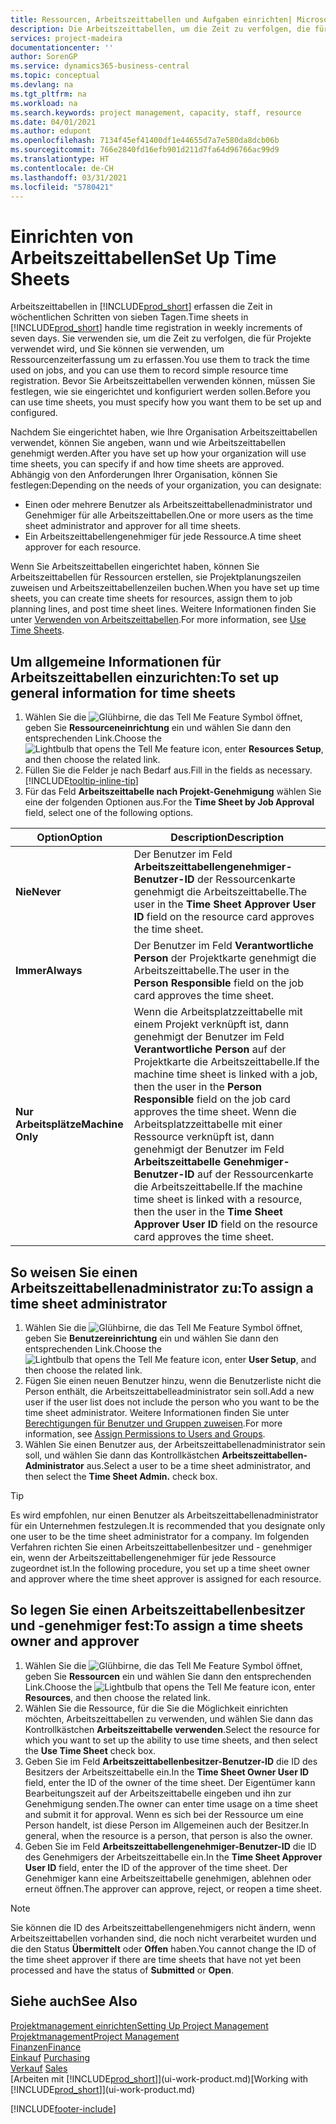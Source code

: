 ```yaml
---
title: Ressourcen, Arbeitszeittabellen und Aufgaben einrichten| Microsoft Docs
description: Die Arbeitszeittabellen, um die Zeit zu verfolgen, die für Projekte verwendet wurde und Ressourcen verwendet wurde und halfen Ihnen mit Projektmanagement, der Stellenbesetzung und der Kapazität
services: project-madeira
documentationcenter: ''
author: SorenGP
ms.service: dynamics365-business-central
ms.topic: conceptual
ms.devlang: na
ms.tgt_pltfrm: na
ms.workload: na
ms.search.keywords: project management, capacity, staff, resource
ms.date: 04/01/2021
ms.author: edupont
ms.openlocfilehash: 7134f45ef41400df1e44655d7a7e580da8dcb06b
ms.sourcegitcommit: 766e2840fd16efb901d211d7fa64d96766ac99d9
ms.translationtype: HT
ms.contentlocale: de-CH
ms.lasthandoff: 03/31/2021
ms.locfileid: "5780421"
---
```

# <a name="set-up-time-sheets"></a><span data-ttu-id="1efc8-103">Einrichten von Arbeitszeittabellen</span><span class="sxs-lookup"><span data-stu-id="1efc8-103">Set Up Time Sheets</span></span>
<span data-ttu-id="1efc8-104">Arbeitszeittabellen in [!INCLUDE[prod_short](includes/prod_short.md)] erfassen die Zeit in wöchentlichen Schritten von sieben Tagen.</span><span class="sxs-lookup"><span data-stu-id="1efc8-104">Time sheets in [!INCLUDE[prod_short](includes/prod_short.md)] handle time registration in weekly increments of seven days.</span></span> <span data-ttu-id="1efc8-105">Sie verwenden sie, um die Zeit zu verfolgen, die für Projekte verwendet wird, und Sie können sie verwenden, um Ressourcenzeiterfassung um zu erfassen.</span><span class="sxs-lookup"><span data-stu-id="1efc8-105">You use them to track the time used on jobs, and you can use them to record simple resource time registration.</span></span> <span data-ttu-id="1efc8-106">Bevor Sie Arbeitszeittabellen verwenden können, müssen Sie festlegen, wie sie eingerichtet und konfiguriert werden sollen.</span><span class="sxs-lookup"><span data-stu-id="1efc8-106">Before you can use time sheets, you must specify how you want them to be set up and configured.</span></span>

<span data-ttu-id="1efc8-107">Nachdem Sie eingerichtet haben, wie Ihre Organisation Arbeitszeittabellen verwendet, können Sie angeben, wann und wie Arbeitszeittabellen genehmigt werden.</span><span class="sxs-lookup"><span data-stu-id="1efc8-107">After you have set up how your organization will use time sheets, you can specify if and how time sheets are approved.</span></span> <span data-ttu-id="1efc8-108">Abhängig von den Anforderungen Ihrer Organisation, können Sie festlegen:</span><span class="sxs-lookup"><span data-stu-id="1efc8-108">Depending on the needs of your organization, you can designate:</span></span>

* <span data-ttu-id="1efc8-109">Einen oder mehrere Benutzer als Arbeitszeittabellenadministrator und Genehmiger für alle Arbeitszeittabellen.</span><span class="sxs-lookup"><span data-stu-id="1efc8-109">One or more users as the time sheet administrator and approver for all time sheets.</span></span>
* <span data-ttu-id="1efc8-110">Ein Arbeitszeittabellengenehmiger für jede Ressource.</span><span class="sxs-lookup"><span data-stu-id="1efc8-110">A time sheet approver for each resource.</span></span>

<span data-ttu-id="1efc8-111">Wenn Sie Arbeitszeittabellen eingerichtet haben, können Sie Arbeitszeittabellen für Ressourcen erstellen, sie Projektplanungszeilen zuweisen und Arbeitszeittabellenzeilen buchen.</span><span class="sxs-lookup"><span data-stu-id="1efc8-111">When you have set up time sheets, you can create time sheets for resources, assign them to job planning lines, and post time sheet lines.</span></span> <span data-ttu-id="1efc8-112">Weitere Informationen finden Sie unter [Verwenden von Arbeitszeittabellen](projects-how-use-time-sheets.md).</span><span class="sxs-lookup"><span data-stu-id="1efc8-112">For more information, see [Use Time Sheets](projects-how-use-time-sheets.md).</span></span>

## <a name="to-set-up-general-information-for-time-sheets"></a><span data-ttu-id="1efc8-113">Um allgemeine Informationen für Arbeitszeittabellen einzurichten:</span><span class="sxs-lookup"><span data-stu-id="1efc8-113">To set up general information for time sheets</span></span>
1. <span data-ttu-id="1efc8-114">Wählen Sie die ![Glühbirne, die das Tell Me Feature](media/ui-search/search_small.png "Tell Me-Funktion") Symbol öffnet, geben Sie **Ressourceneinrichtung** ein und wählen Sie dann den entsprechenden Link.</span><span class="sxs-lookup"><span data-stu-id="1efc8-114">Choose the ![Lightbulb that opens the Tell Me feature](media/ui-search/search_small.png "Tell me what you want to do") icon, enter **Resources Setup**, and then choose the related link.</span></span>  
2. <span data-ttu-id="1efc8-115">Füllen Sie die Felder je nach Bedarf aus.</span><span class="sxs-lookup"><span data-stu-id="1efc8-115">Fill in the fields as necessary.</span></span> [!INCLUDE[tooltip-inline-tip](includes/tooltip-inline-tip_md.md)]
3. <span data-ttu-id="1efc8-116">Für das Feld **Arbeitszeittabelle nach Projekt-Genehmigung** wählen Sie eine der folgenden Optionen aus.</span><span class="sxs-lookup"><span data-stu-id="1efc8-116">For the **Time Sheet by Job Approval** field, select one of the following options.</span></span>

| <span data-ttu-id="1efc8-117">Option</span><span class="sxs-lookup"><span data-stu-id="1efc8-117">Option</span></span> | <span data-ttu-id="1efc8-118">Description</span><span class="sxs-lookup"><span data-stu-id="1efc8-118">Description</span></span> |
| --- | --- |
| <span data-ttu-id="1efc8-119">**Nie**</span><span class="sxs-lookup"><span data-stu-id="1efc8-119">**Never**</span></span> |<span data-ttu-id="1efc8-120">Der Benutzer im Feld **Arbeitszeittabellengenehmiger-Benutzer-ID** der Ressourcenkarte genehmigt die Arbeitszeittabelle.</span><span class="sxs-lookup"><span data-stu-id="1efc8-120">The user in the **Time Sheet Approver User ID** field on the resource card approves the time sheet.</span></span> |
| <span data-ttu-id="1efc8-121">**Immer**</span><span class="sxs-lookup"><span data-stu-id="1efc8-121">**Always**</span></span> |<span data-ttu-id="1efc8-122">Der Benutzer im Feld **Verantwortliche Person** der Projektkarte genehmigt die Arbeitszeittabelle.</span><span class="sxs-lookup"><span data-stu-id="1efc8-122">The user in the **Person Responsible** field on the job card approves the time sheet.</span></span> |
| <span data-ttu-id="1efc8-123">**Nur Arbeitsplätze**</span><span class="sxs-lookup"><span data-stu-id="1efc8-123">**Machine Only**</span></span> |<span data-ttu-id="1efc8-124">Wenn die Arbeitsplatzzeittabelle mit einem Projekt verknüpft ist, dann genehmigt der Benutzer im Feld **Verantwortliche Person** auf der Projektkarte die Arbeitszeittabelle.</span><span class="sxs-lookup"><span data-stu-id="1efc8-124">If the machine time sheet is linked with a job, then the user in the **Person Responsible** field on the job card approves the time sheet.</span></span> <span data-ttu-id="1efc8-125">Wenn die Arbeitsplatzzeittabelle mit einer Ressource verknüpft ist, dann genehmigt der Benutzer im Feld **Arbeitszeittabelle Genehmiger-Benutzer-ID** auf der Ressourcenkarte die Arbeitszeittabelle.</span><span class="sxs-lookup"><span data-stu-id="1efc8-125">If the machine time sheet is linked with a resource, then the user in the **Time Sheet Approver User ID** field on the resource card approves the time sheet.</span></span> |

## <a name="to-assign-a-time-sheet-administrator"></a><span data-ttu-id="1efc8-126">So weisen Sie einen Arbeitszeittabellenadministrator zu:</span><span class="sxs-lookup"><span data-stu-id="1efc8-126">To assign a time sheet administrator</span></span>
1. <span data-ttu-id="1efc8-127">Wählen Sie die ![Glühbirne, die das Tell Me Feature](media/ui-search/search_small.png "Tell Me-Funktion") Symbol öffnet, geben Sie **Benutzereinrichtung** ein und wählen Sie dann den entsprechenden Link.</span><span class="sxs-lookup"><span data-stu-id="1efc8-127">Choose the ![Lightbulb that opens the Tell Me feature](media/ui-search/search_small.png "Tell me what you want to do") icon, enter **User Setup**, and then choose the related link.</span></span>  
2. <span data-ttu-id="1efc8-128">Fügen Sie einen neuen Benutzer hinzu, wenn die Benutzerliste nicht die Person enthält, die Arbeitszeittabelleadministrator sein soll.</span><span class="sxs-lookup"><span data-stu-id="1efc8-128">Add a new user if the user list does not include the person who you want to be the time sheet administrator.</span></span> <span data-ttu-id="1efc8-129">Weitere Informationen finden Sie unter [Berechtigungen für Benutzer und Gruppen zuweisen](ui-define-granular-permissions.md).</span><span class="sxs-lookup"><span data-stu-id="1efc8-129">For more information, see [Assign Permissions to Users and Groups](ui-define-granular-permissions.md).</span></span>
3. <span data-ttu-id="1efc8-130">Wählen Sie einen Benutzer aus, der Arbeitszeittabellenadministrator sein soll, und wählen Sie dann das Kontrollkästchen **Arbeitszeittabellen-Administrator** aus.</span><span class="sxs-lookup"><span data-stu-id="1efc8-130">Select a user to be a time sheet administrator, and then select the **Time Sheet Admin.** check box.</span></span>  

> [!TIP]  
>   <span data-ttu-id="1efc8-131">Es wird empfohlen, nur einen Benutzer als Arbeitszeittabellenadministrator für ein Unternehmen festzulegen.</span><span class="sxs-lookup"><span data-stu-id="1efc8-131">It is recommended that you designate only one user to be the time sheet administrator for a company.</span></span> <span data-ttu-id="1efc8-132">Im folgenden Verfahren richten Sie einen Arbeitszeittabellenbesitzer und - genehmiger ein, wenn der Arbeitszeittabellengenehmiger für jede Ressource zugeordnet ist.</span><span class="sxs-lookup"><span data-stu-id="1efc8-132">In the following procedure, you set up a time sheet owner and approver where the time sheet approver is assigned for each resource.</span></span>  

## <a name="to-assign-a-time-sheets-owner-and-approver"></a><span data-ttu-id="1efc8-133">So legen Sie einen Arbeitszeittabellenbesitzer und -genehmiger fest:</span><span class="sxs-lookup"><span data-stu-id="1efc8-133">To assign a time sheets owner and approver</span></span>
1. <span data-ttu-id="1efc8-134">Wählen Sie die ![Glühbirne, die das Tell Me Feature](media/ui-search/search_small.png "Tell Me-Funktion") Symbol öffnet, geben Sie **Ressourcen** ein und wählen Sie dann den entsprechenden Link.</span><span class="sxs-lookup"><span data-stu-id="1efc8-134">Choose the ![Lightbulb that opens the Tell Me feature](media/ui-search/search_small.png "Tell me what you want to do") icon, enter **Resources**, and then choose the related link.</span></span>
2. <span data-ttu-id="1efc8-135">Wählen Sie die Ressource, für die Sie die Möglichkeit einrichten möchten, Arbeitszeittabellen zu verwenden, und wählen Sie dann das Kontrollkästchen **Arbeitszeittabelle verwenden**.</span><span class="sxs-lookup"><span data-stu-id="1efc8-135">Select the resource for which you want to set up the ability to use time sheets, and then select the **Use Time Sheet** check box.</span></span>  
3. <span data-ttu-id="1efc8-136">Geben Sie im Feld **Arbeitszeittabellenbesitzer-Benutzer-ID** die ID des Besitzers der Arbeitszeittabelle ein.</span><span class="sxs-lookup"><span data-stu-id="1efc8-136">In the **Time Sheet Owner User ID** field, enter the ID of the owner of the time sheet.</span></span> <span data-ttu-id="1efc8-137">Der Eigentümer kann Bearbeitungszeit auf der Arbeitszeittabelle eingeben und ihn zur Genehmigung senden.</span><span class="sxs-lookup"><span data-stu-id="1efc8-137">The owner can enter time usage on a time sheet and submit it for approval.</span></span> <span data-ttu-id="1efc8-138">Wenn es sich bei der Ressource um eine Person handelt, ist diese Person im Allgemeinen auch der Besitzer.</span><span class="sxs-lookup"><span data-stu-id="1efc8-138">In general, when the resource is a person, that person is also the owner.</span></span>  
4. <span data-ttu-id="1efc8-139">Geben Sie im Feld **Arbeitszeittabellengenehmiger-Benutzer-ID** die ID des Genehmigers der Arbeitszeittabelle ein.</span><span class="sxs-lookup"><span data-stu-id="1efc8-139">In the **Time Sheet Approver User ID** field, enter the ID of the approver of the time sheet.</span></span> <span data-ttu-id="1efc8-140">Der Genehmiger kann eine Arbeitszeittabelle genehmigen, ablehnen oder erneut öffnen.</span><span class="sxs-lookup"><span data-stu-id="1efc8-140">The approver can approve, reject, or reopen a time sheet.</span></span>  

> [!NOTE]  
>   <span data-ttu-id="1efc8-141">Sie können die ID des Arbeitszeittabellengenehmigers nicht ändern, wenn Arbeitszeittabellen vorhanden sind, die noch nicht verarbeitet wurden und die den Status **Übermittelt** oder **Offen** haben.</span><span class="sxs-lookup"><span data-stu-id="1efc8-141">You cannot change the ID of the time sheet approver if there are time sheets that have not yet been processed and have the status of **Submitted** or **Open**.</span></span>

## <a name="see-also"></a><span data-ttu-id="1efc8-142">Siehe auch</span><span class="sxs-lookup"><span data-stu-id="1efc8-142">See Also</span></span>
[<span data-ttu-id="1efc8-143">Projektmanagement einrichten</span><span class="sxs-lookup"><span data-stu-id="1efc8-143">Setting Up Project Management</span></span>](projects-setup-projects.md)  
[<span data-ttu-id="1efc8-144">Projektmanagement</span><span class="sxs-lookup"><span data-stu-id="1efc8-144">Project Management</span></span>](projects-manage-projects.md)  
[<span data-ttu-id="1efc8-145">Finanzen</span><span class="sxs-lookup"><span data-stu-id="1efc8-145">Finance</span></span>](finance.md)  
<span data-ttu-id="1efc8-146">[Einkauf](purchasing-manage-purchasing.md)       </span><span class="sxs-lookup"><span data-stu-id="1efc8-146">[Purchasing](purchasing-manage-purchasing.md)       </span></span>  
<span data-ttu-id="1efc8-147">[Verkauf](sales-manage-sales.md)    </span><span class="sxs-lookup"><span data-stu-id="1efc8-147">[Sales](sales-manage-sales.md)    </span></span>  
<span data-ttu-id="1efc8-148">[Arbeiten mit [!INCLUDE[prod_short](includes/prod_short.md)]](ui-work-product.md)</span><span class="sxs-lookup"><span data-stu-id="1efc8-148">[Working with [!INCLUDE[prod_short](includes/prod_short.md)]](ui-work-product.md)</span></span>  


[!INCLUDE[footer-include](includes/footer-banner.md)]